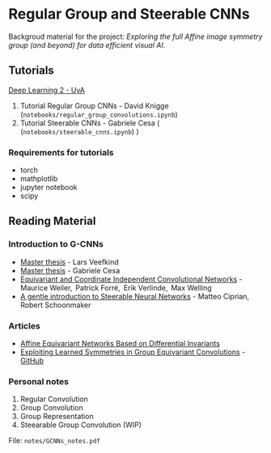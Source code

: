 # Regular Group and Steerable CNNs
Backgroud material for the project: *Exploring the full Affine image symmetry group (and beyond) for data efficient visual AI*.

## Tutorials

[Deep Learning 2 - UvA](https://uvadlc-notebooks.readthedocs.io/en/latest/tutorial_notebooks/DL2/Geometric_deep_learning/tutorial1_regular_group_convolutions.html)

1. Tutorial Regular Group CNNs - David Knigge (`notebooks/regular_group_convolutions.ipynb`) 
2. Tutorial Steerable CNNs - Gabriele Cesa ( (`notebooks/steerable_cnns.ipynb`) )



### Requirements for tutorials
- torch
- mathplotlib
- jupyter notebook
- scipy

## Reading Material

### Introduction to G-CNNs

- [Master thesis](https://uvagedl.github.io/Learning_the_Degree_of_Equivariance_for_Steerable_CNNs_fixed_typo_compressed.pdf) - Lars Veefkind
- [Master thesis](https://gabri95.github.io/Thesis/thesis.pdf) - Gabriele Cesa
- [Equivariant and Coordinate Independent Convolutional Networks](https://maurice-weiler.gitlab.io/cnn_book/EquivariantAndCoordinateIndependentCNNs.pdf) - Maurice Weiler,  Patrick Forré,  Erik Verlinde,  Max Welling
- [A gentle introduction to Steerable Neural Networks](https://towardsdatascience.com/a-gentle-introduction-to-steerable-neural-networks-part-1-32323d95b03f) - Matteo Ciprian, Robert Schoonmaker

### Articles

- [Affine Equivariant Networks Based on Differential Invariants](https://openaccess.thecvf.com/content/CVPR2024/papers/Li_Affine_Equivariant_Networks_Based_on_Differential_Invariants_CVPR_2024_paper.pdf)
- [Exploiting Learned Symmetries in Group Equivariant Convolutions](https://arxiv.org/abs/2106.04914) - [GitHub](https://github.com/Attila94/SepGroupPy)

### Personal notes


1. Regular Convolution
2. Group Convolution
3. Group Representation
4. Steearable Group Convolution (WIP)

File: `notes/GCNNs_notes.pdf`
